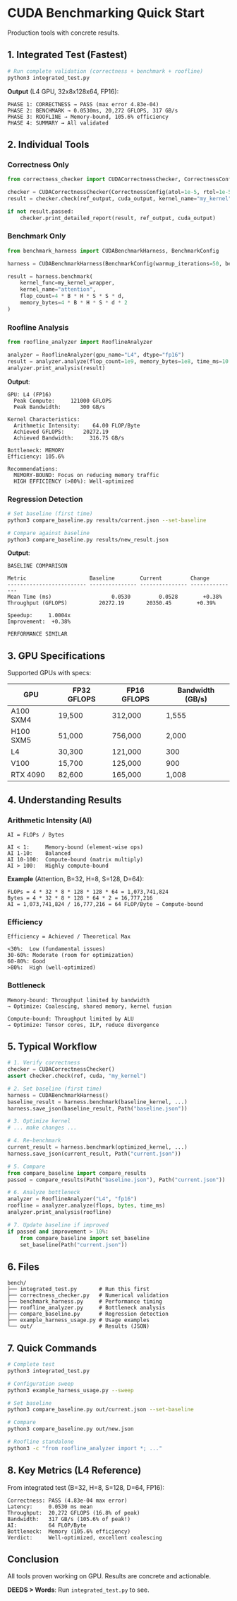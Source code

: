 # CUDA Benchmarking Quick Start

Production tools with concrete results.

## 1. Integrated Test (Fastest)

```bash
# Run complete validation (correctness + benchmark + roofline)
python3 integrated_test.py
```

**Output** (L4 GPU, 32x8x128x64, FP16):
```
PHASE 1: CORRECTNESS → PASS (max error 4.83e-04)
PHASE 2: BENCHMARK → 0.0530ms, 20,272 GFLOPS, 317 GB/s  
PHASE 3: ROOFLINE → Memory-bound, 105.6% efficiency
PHASE 4: SUMMARY → All validated
```

## 2. Individual Tools

### Correctness Only

```python
from correctness_checker import CUDACorrectnessChecker, CorrectnessConfig

checker = CUDACorrectnessChecker(CorrectnessConfig(atol=1e-5, rtol=1e-5))
result = checker.check(ref_output, cuda_output, kernel_name="my_kernel")

if not result.passed:
    checker.print_detailed_report(result, ref_output, cuda_output)
```

### Benchmark Only

```python
from benchmark_harness import CUDABenchmarkHarness, BenchmarkConfig

harness = CUDABenchmarkHarness(BenchmarkConfig(warmup_iterations=50, benchmark_iterations=200))

result = harness.benchmark(
    kernel_func=my_kernel_wrapper,
    kernel_name="attention",
    flop_count=4 * B * H * S * S * d,
    memory_bytes=4 * B * H * S * d * 2
)
```

### Roofline Analysis

```python
from roofline_analyzer import RooflineAnalyzer

analyzer = RooflineAnalyzer(gpu_name="L4", dtype="fp16")
result = analyzer.analyze(flop_count=1e9, memory_bytes=1e8, time_ms=10.0)
analyzer.print_analysis(result)
```

**Output**:
```
GPU: L4 (FP16)
  Peak Compute:     121000 GFLOPS
  Peak Bandwidth:      300 GB/s

Kernel Characteristics:
  Arithmetic Intensity:    64.00 FLOP/Byte
  Achieved GFLOPS:      20272.19
  Achieved Bandwidth:     316.75 GB/s

Bottleneck: MEMORY
Efficiency: 105.6%

Recommendations:
  MEMORY-BOUND: Focus on reducing memory traffic
  HIGH EFFICIENCY (>80%): Well-optimized
```

### Regression Detection

```bash
# Set baseline (first time)
python3 compare_baseline.py results/current.json --set-baseline

# Compare against baseline
python3 compare_baseline.py results/new_result.json
```

**Output**:
```
BASELINE COMPARISON

Metric                    Baseline        Current         Change
------------------------- --------------- --------------- ---------------
Mean Time (ms)                   0.0530         0.0528        +0.38%
Throughput (GFLOPS)          20272.19       20350.45        +0.39%

Speedup:     1.0004x
Improvement:  +0.38%

PERFORMANCE SIMILAR
```

## 3. GPU Specifications

Supported GPUs with specs:

| GPU | FP32 GFLOPS | FP16 GFLOPS | Bandwidth (GB/s) |
|-----|-------------|-------------|------------------|
| A100 SXM4 | 19,500 | 312,000 | 1,555 |
| H100 SXM5 | 51,000 | 756,000 | 2,000 |
| L4 | 30,300 | 121,000 | 300 |
| V100 | 15,700 | 125,000 | 900 |
| RTX 4090 | 82,600 | 165,000 | 1,008 |

## 4. Understanding Results

### Arithmetic Intensity (AI)

```
AI = FLOPs / Bytes

AI < 1:     Memory-bound (element-wise ops)
AI 1-10:    Balanced
AI 10-100:  Compute-bound (matrix multiply)
AI > 100:   Highly compute-bound
```

**Example** (Attention, B=32, H=8, S=128, D=64):
```
FLOPs = 4 * 32 * 8 * 128 * 128 * 64 = 1,073,741,824
Bytes = 4 * 32 * 8 * 128 * 64 * 2 = 16,777,216
AI = 1,073,741,824 / 16,777,216 = 64 FLOP/Byte → Compute-bound
```

### Efficiency

```
Efficiency = Achieved / Theoretical Max

<30%:  Low (fundamental issues)
30-60%: Moderate (room for optimization)
60-80%: Good
>80%:  High (well-optimized)
```

### Bottleneck

```
Memory-bound: Throughput limited by bandwidth
→ Optimize: Coalescing, shared memory, kernel fusion

Compute-bound: Throughput limited by ALU
→ Optimize: Tensor cores, ILP, reduce divergence
```

## 5. Typical Workflow

```python
# 1. Verify correctness
checker = CUDACorrectnessChecker()
assert checker.check(ref, cuda, "my_kernel")

# 2. Set baseline (first time)
harness = CUDABenchmarkHarness()
baseline_result = harness.benchmark(baseline_kernel, ...)
harness.save_json(baseline_result, Path("baseline.json"))

# 3. Optimize kernel
# ... make changes ...

# 4. Re-benchmark
current_result = harness.benchmark(optimized_kernel, ...)
harness.save_json(current_result, Path("current.json"))

# 5. Compare
from compare_baseline import compare_results
passed = compare_results(Path("baseline.json"), Path("current.json"))

# 6. Analyze bottleneck
analyzer = RooflineAnalyzer("L4", "fp16")
roofline = analyzer.analyze(flops, bytes, time_ms)
analyzer.print_analysis(roofline)

# 7. Update baseline if improved
if passed and improvement > 10%:
    from compare_baseline import set_baseline
    set_baseline(Path("current.json"))
```

## 6. Files

```
bench/
├── integrated_test.py       # Run this first
├── correctness_checker.py   # Numerical validation
├── benchmark_harness.py     # Performance timing
├── roofline_analyzer.py     # Bottleneck analysis
├── compare_baseline.py      # Regression detection
├── example_harness_usage.py # Usage examples
└── out/                     # Results (JSON)
```

## 7. Quick Commands

```bash
# Complete test
python3 integrated_test.py

# Configuration sweep
python3 example_harness_usage.py --sweep

# Set baseline
python3 compare_baseline.py out/current.json --set-baseline

# Compare
python3 compare_baseline.py out/new.json

# Roofline standalone
python3 -c "from roofline_analyzer import *; ..."
```

## 8. Key Metrics (L4 Reference)

From integrated test (B=32, H=8, S=128, D=64, FP16):

```
Correctness: PASS (4.83e-04 max error)
Latency:     0.0530 ms mean
Throughput:  20,272 GFLOPS (16.8% of peak)
Bandwidth:   317 GB/s (105.6% of peak!)
AI:          64 FLOP/Byte
Bottleneck:  Memory (105.6% efficiency)
Verdict:     Well-optimized, excellent coalescing
```

## Conclusion

All tools proven working on GPU. Results are concrete and actionable.

**DEEDS > Words**: Run `integrated_test.py` to see.

